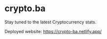 # crypto.ba
Stay tuned to the latest Cryptocurrency stats.


Deployed website: https://crypto-ba.netlify.app/
